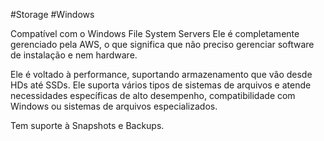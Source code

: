 #Storage #Windows

Compatível com o Windows File System Servers
Ele é completamente gerenciado pela AWS, o que significa que não preciso gerenciar software de instalação e nem hardware.

Ele é voltado à performance, suportando armazenamento que vão desde HDs até SSDs. Ele suporta vários tipos de sistemas de arquivos e atende necessidades específicas de alto desempenho, compatibilidade com Windows ou sistemas de arquivos especializados. 

Tem suporte à Snapshots e Backups.
